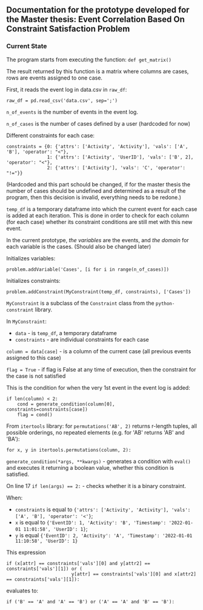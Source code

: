 ## Documentation for the prototype developed for the Master thesis: Event Correlation Based On Constraint Satisfaction Problem


### Current State

The program starts from executing the function:
`def get_matrix()`

The result returned by this function is a matrix where columns are cases, rows are events assigned to one case.

First, it reads the event log in data.csv in `raw_df`:

`raw_df = pd.read_csv('data.csv', sep=';')`

`n_of_events` is the number of events in the event log.

`n_of_cases` is the number of cases defined by a user (hardcoded for now)


Different constraints for each case: 
```
constraints = {0: {'attrs': ['Activity', 'Activity'], 'vals': ['A', 'B'], 'operator': "<"},
               1: {'attrs': ['Activity', 'UserID'], 'vals': ['B', 2], 'operator': "<"},
               2: {'attrs': ['Activity'], 'vals': 'C', 'operator': "!="}}
```
(Hardcoded and this part schould be changed, if for the master thesis the number of cases should be undefined and determined as a result of the program, then this decision is invalid, everything needs to be redone.)

`temp_df` is a temporary dataframe into which the current event for each case is added at each iteration.
This is done in order to check for each column (for each case) whether its constraint conditions are still met with this new event.

In the current prototype, _the variables_ are the events, and _the domain_ for each variable is the cases. (Should also be changed later)

Initializes variables:

`problem.addVariable('Cases', [i for i in range(n_of_cases)])`

Initializes constraints:

`problem.addConstraint(MyConstraint(temp_df, constraints), ['Cases'])`

`MyConstraint` is a subclass of the `Constraint` class from the `python-constraint` library.

In `MyConstraint`:
* `data` - is `temp_df`, a temporary dataframe
* `constraints` - are individual constraints for each case

`column = data[case]` - is a column of the current case (all previous events assigned to this case)

`flag = True` - if flag is False at any time of execution, then the constraint for the case is not satisfied

This is the condition for when the very 1st event in the event log is added:

```
if len(column) < 2:
    cond = generate_condition(column[0], constraints=constraints[case])
    flag = cond()
```

From `itertools` library: for `permutations('AB', 2)` returns r-length tuples, all possible orderings, no repeated elements (e.g. for 'AB' returns 'AB' and 'BA'): 
```
for x, y in itertools.permutations(column, 2):
```

`generate_condition(*args, **kwargs)` - generates a condition with `eval()` and executes it returning a boolean value, whether this condition is satisfied.


On line 17 `if len(args) == 2:` - checks whether it is a binary constraint.


When:
* `constraints` is equal to `{'attrs': ['Activity', 'Activity'], 'vals': ['A', 'B'], 'operator': '<'}`;
* `x` is equal to `{'EventID': 1, 'Activity': 'B', 'Timestamp': '2022-01-01 11:01:58', 'UserID': 1}`;
* `y` is equal `{'EventID': 2, 'Activity': 'A', 'Timestamp': '2022-01-01 11:10:58', 'UserID': 1}`

This expression 
```
if (x[attr] == constraints['vals'][0] and y[attr2] == constraints['vals'][1]) or (
                        y[attr] == constraints['vals'][0] and x[attr2] == constraints['vals'][1]):
```

evaluates to:
```
if ('B' == 'A' and 'A' == 'B') or ('A' == 'A' and 'B' == 'B'):
```



















